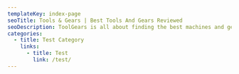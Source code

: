 ```yaml
---
templateKey: index-page
seoTitle: Tools & Gears | Best Tools And Gears Reviewed
seoDescription: ToolGears is all about finding the best machines and gears for people out there.
categories:
  - title: Test Category
    links:
      - title: Test
        link: /test/
---
```

